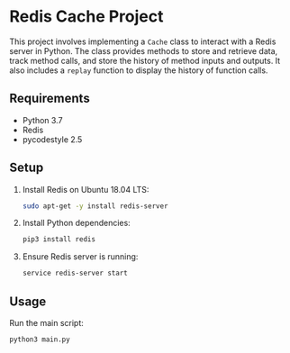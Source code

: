 # Redis Cache Project

This project involves implementing a `Cache` class to interact with a Redis server in Python. The class provides methods to store and retrieve data, track method calls, and store the history of method inputs and outputs. It also includes a `replay` function to display the history of function calls.

## Requirements

- Python 3.7
- Redis
- pycodestyle 2.5

## Setup

1. Install Redis on Ubuntu 18.04 LTS:
    ```bash
    sudo apt-get -y install redis-server
    ```
2. Install Python dependencies:
    ```bash
    pip3 install redis
    ```

3. Ensure Redis server is running:
    ```bash
    service redis-server start
    ```

## Usage

Run the main script:
```bash
python3 main.py

